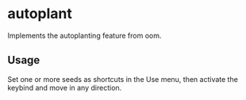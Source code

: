 # autoplant

Implements the autoplanting feature from oom.

## Usage

Set one or more seeds as shortcuts in the Use menu, then activate the keybind and move in any direction.
